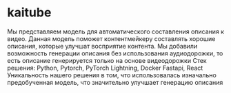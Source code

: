 # kaitube

Мы представляем модель для автоматического составления описания к видео. 
Данная модель поможет контентмейкеру составлять хорошие описания, которые улучшат восприятие контента.
Мы добавили возможность генерации описания без использования аудиодорожки, то есть описание генерируется только 
на основе видеодорожки
Стек решения: Python, Pytorch, PyTorch Lightning, Docker Fastapi, React
Уникальность нашего решения в том, что использовалась изначально предобученная модель, что значительно улучшает 
генерацию описания